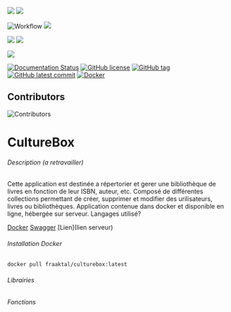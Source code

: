 [](https://img.shields.io/github/watchers/Fraaktal/CultureBox?style=social)

![](https://img.shields.io/badge/Version-1.0.0-lim)
![](https://img.shields.io/github/languages/top/Fraaktal/CultureBox)

![Workflow](https://github.com/Fraaktal/CultureBox/actions/workflows/workflow.yml/badge.svg)
![](https://img.shields.io/github/last-commit/Fraaktal/CultureBox)

![](https://img.shields.io/github/issues-raw/Fraaktal/CultureBox)
![](https://img.shields.io/github/issues-closed-raw/Fraaktal/CultureBox)

![](https://img.shields.io/github/repo-size/Fraaktal/CultureBox)


[![Documentation Status](https://readthedocs.org/projects/ansicolortags/badge/?version=latest)](http://ansicolortags.readthedocs.io/?badge=latest)
[![GitHub license](https://img.shields.io/github/license/Fraaktal/CultureBox.svg)](https://github.com/Fraaktal/CultureBox/blob/master/LICENSE)
[![GitHub tag](https://img.shields.io/github/tag/Fraaktal/CultureBox.svg)](https://GitHub.com/Fraaktal/CultureBox/tags/)
[![GitHub latest commit](https://badgen.net/github/last-commit/Fraaktal/CultureBox)](https://GitHub.com/Fraaktal/CultureBox/commit/)
[![Docker](https://badgen.net/badge/icon/docker?icon=docker&label)](https://https://docker.com/)

## Contributors
![Contributors](https://contrib.rocks/image?repo=Fraaktal/CultureBox) 

# CultureBox

###### Description (a retravailler)
Cette application est destinée a répertorier et gerer une bibliothèque de livres en fonction de leur ISBN, auteur, etc. Composé de différentes collections permettant de créer, supprimer et modifier des urilisateurs, livres ou bibliothèques. Application contenue dans docker et disponible en ligne, hébergée sur serveur.
Langages utilisé?

[Docker](https://hub.docker.com/r/fraaktal/culturebox)
[Swagger](http://server-fraaktal.ddns.net:4208/swagger/index.html#/User/User_GetAllUser)
[Lien](lien serveur)

###### Installation Docker
` docker pull fraaktal/culturebox:latest `


###### Librairies

###### Fonctions



